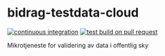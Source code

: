 # bidrag-testdata-cloud

[![continuous integration](https://github.com/navikt/bidrag-testdata-cloud/actions/workflows/ci.yaml/badge.svg)](https://github.com/navikt/bidrag-testdata-cloud/actions/workflows/ci.yaml)
[![test build on pull request](https://github.com/navikt/bidrag-testdata-cloud/actions/workflows/pr.yaml/badge.svg)](https://github.com/navikt/bidrag-testdata-cloud/actions/workflows/pr.yaml)

Mikrotjeneste for validering av data i offentlig sky
